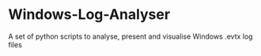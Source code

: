 # Windows-Log-Analyser
A set of python scripts to analyse, present and visualise Windows .evtx log files
